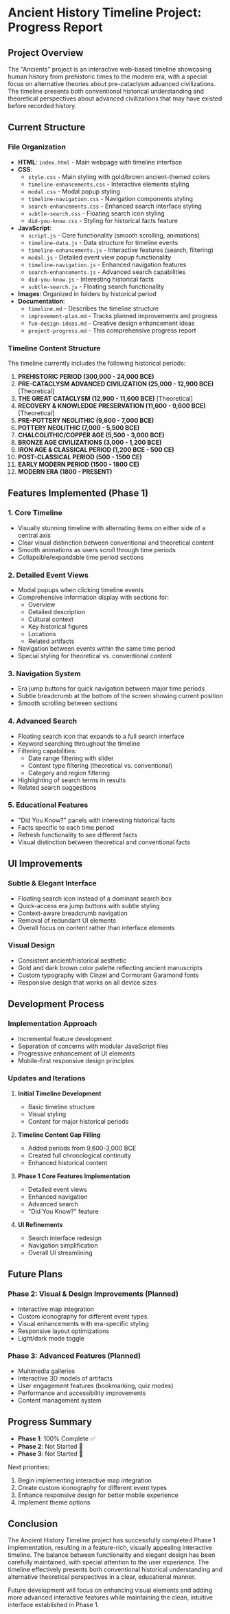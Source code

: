 # Ancient History Timeline Project: Progress Report

## Project Overview

The "Ancients" project is an interactive web-based timeline showcasing human history from prehistoric times to the modern era, with a special focus on alternative theories about pre-cataclysm advanced civilizations. The timeline presents both conventional historical understanding and theoretical perspectives about advanced civilizations that may have existed before recorded history.

## Current Structure

### File Organization
- **HTML**: `index.html` - Main webpage with timeline interface
- **CSS**: 
  - `style.css` - Main styling with gold/brown ancient-themed colors
  - `timeline-enhancements.css` - Interactive elements styling
  - `modal.css` - Modal popup styling
  - `timeline-navigation.css` - Navigation components styling
  - `search-enhancements.css` - Enhanced search interface styling
  - `subtle-search.css` - Floating search icon styling
  - `did-you-know.css` - Styling for historical facts feature
- **JavaScript**:
  - `script.js` - Core functionality (smooth scrolling, animations)
  - `timeline-data.js` - Data structure for timeline events
  - `timeline-enhancements.js` - Interactive features (search, filtering)
  - `modal.js` - Detailed event view popup functionality
  - `timeline-navigation.js` - Enhanced navigation features
  - `search-enhancements.js` - Advanced search capabilities
  - `did-you-know.js` - Interesting historical facts
  - `subtle-search.js` - Floating search functionality
- **Images**: Organized in folders by historical period
- **Documentation**: 
  - `timeline.md` - Describes the timeline structure
  - `improvement-plan.md` - Tracks planned improvements and progress
  - `fun-design-ideas.md` - Creative design enhancement ideas
  - `project-progress.md` - This comprehensive progress report

### Timeline Content Structure

The timeline currently includes the following historical periods:

1. **PREHISTORIC PERIOD (300,000 - 24,000 BCE)**
2. **PRE-CATACLYSM ADVANCED CIVILIZATION (25,000 - 12,900 BCE)** [Theoretical]
3. **THE GREAT CATACLYSM (12,900 - 11,600 BCE)** [Theoretical]
4. **RECOVERY & KNOWLEDGE PRESERVATION (11,600 - 9,600 BCE)** [Theoretical]
5. **PRE-POTTERY NEOLITHIC (9,600 - 7,000 BCE)**
6. **POTTERY NEOLITHIC (7,000 - 5,500 BCE)**
7. **CHALCOLITHIC/COPPER AGE (5,500 - 3,000 BCE)**
8. **BRONZE AGE CIVILIZATIONS (3,000 - 1,200 BCE)**
9. **IRON AGE & CLASSICAL PERIOD (1,200 BCE - 500 CE)**
10. **POST-CLASSICAL PERIOD (500 - 1500 CE)**
11. **EARLY MODERN PERIOD (1500 - 1800 CE)**
12. **MODERN ERA (1800 - PRESENT)**

## Features Implemented (Phase 1)

### 1. Core Timeline
- Visually stunning timeline with alternating items on either side of a central axis
- Clear visual distinction between conventional and theoretical content
- Smooth animations as users scroll through time periods
- Collapsible/expandable time period sections

### 2. Detailed Event Views
- Modal popups when clicking timeline events
- Comprehensive information display with sections for:
  - Overview
  - Detailed description
  - Cultural context
  - Key historical figures
  - Locations
  - Related artifacts
- Navigation between events within the same time period
- Special styling for theoretical vs. conventional content

### 3. Navigation System
- Era jump buttons for quick navigation between major time periods
- Subtle breadcrumb at the bottom of the screen showing current position
- Smooth scrolling between sections

### 4. Advanced Search
- Floating search icon that expands to a full search interface
- Keyword searching throughout the timeline
- Filtering capabilities:
  - Date range filtering with slider
  - Content type filtering (theoretical vs. conventional)
  - Category and region filtering
- Highlighting of search terms in results
- Related search suggestions

### 5. Educational Features
- "Did You Know?" panels with interesting historical facts
- Facts specific to each time period
- Refresh functionality to see different facts
- Visual distinction between theoretical and conventional facts

## UI Improvements

### Subtle & Elegant Interface
- Floating search icon instead of a dominant search box
- Quick-access era jump buttons with subtle styling
- Context-aware breadcrumb navigation
- Removal of redundant UI elements
- Overall focus on content rather than interface elements

### Visual Design 
- Consistent ancient/historical aesthetic
- Gold and dark brown color palette reflecting ancient manuscripts
- Custom typography with Cinzel and Cormorant Garamond fonts
- Responsive design that works on all device sizes

## Development Process

### Implementation Approach
- Incremental feature development
- Separation of concerns with modular JavaScript files
- Progressive enhancement of UI elements
- Mobile-first responsive design principles

### Updates and Iterations
1. **Initial Timeline Development**
   - Basic timeline structure
   - Visual styling
   - Content for major historical periods

2. **Timeline Content Gap Filling**
   - Added periods from 9,600-3,000 BCE
   - Created full chronological continuity 
   - Enhanced historical content

3. **Phase 1 Core Features Implementation**
   - Detailed event views
   - Enhanced navigation
   - Advanced search 
   - "Did You Know?" feature

4. **UI Refinements**
   - Search interface redesign
   - Navigation simplification
   - Overall UI streamlining

## Future Plans

### Phase 2: Visual & Design Improvements (Planned)
- Interactive map integration
- Custom iconography for different event types
- Visual enhancements with era-specific styling
- Responsive layout optimizations
- Light/dark mode toggle

### Phase 3: Advanced Features (Planned)
- Multimedia galleries
- Interactive 3D models of artifacts
- User engagement features (bookmarking, quiz modes)
- Performance and accessibility improvements
- Content management system

## Progress Summary

- **Phase 1**: 100% Complete ✅
- **Phase 2**: Not Started 🔄
- **Phase 3**: Not Started 🔄

Next priorities:
1. Begin implementing interactive map integration
2. Create custom iconography for different event types
3. Enhance responsive design for better mobile experience
4. Implement theme options

## Conclusion

The Ancient History Timeline project has successfully completed Phase 1 implementation, resulting in a feature-rich, visually appealing interactive timeline. The balance between functionality and elegant design has been carefully maintained, with special attention to the user experience. The timeline effectively presents both conventional historical understanding and alternative theoretical perspectives in a clear, educational manner.

Future development will focus on enhancing visual elements and adding more advanced interactive features while maintaining the clean, intuitive interface established in Phase 1.
